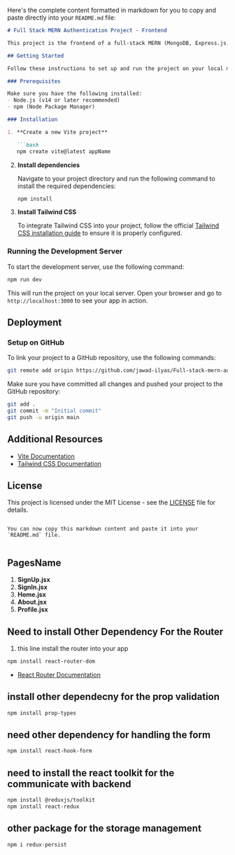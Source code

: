 Here's the complete content formatted in markdown for you to copy and paste directly into your `README.md` file:

```markdown
# Full Stack MERN Authentication Project - Frontend

This project is the frontend of a full-stack MERN (MongoDB, Express.js, React, Node.js) authentication application. The project is built using Vite, Tailwind CSS, and other modern technologies.

## Getting Started

Follow these instructions to set up and run the project on your local machine.

### Prerequisites

Make sure you have the following installed:
- Node.js (v14 or later recommended)
- npm (Node Package Manager)

### Installation

1. **Create a new Vite project**

   ```bash
   npm create vite@latest appName
   ```

2. **Install dependencies**

   Navigate to your project directory and run the following command to install the required dependencies:
   ```bash
   npm install
   ```

3. **Install Tailwind CSS**

   To integrate Tailwind CSS into your project, follow the official [Tailwind CSS installation guide](https://tailwindcss.com/docs/guides/vite) to ensure it is properly configured.

### Running the Development Server

To start the development server, use the following command:
```bash
npm run dev
```

This will run the project on your local server. Open your browser and go to `http://localhost:3000` to see your app in action.

## Deployment

### Setup on GitHub

To link your project to a GitHub repository, use the following commands:
```bash
git remote add origin https://github.com/jawad-ilyas/Full-stack-mern-auth-project-frondend-11-10-24-.git
```

Make sure you have committed all changes and pushed your project to the GitHub repository:
```bash
git add .
git commit -m "Initial commit"
git push -u origin main
```

## Additional Resources

- [Vite Documentation](https://vitejs.dev/guide/)
- [Tailwind CSS Documentation](https://tailwindcss.com/docs)

## License

This project is licensed under the MIT License - see the [LICENSE](LICENSE) file for details.
```

You can now copy this markdown content and paste it into your `README.md` file.


```
## PagesName

1. **SignUp.jsx**
2. **SignIn.jsx**
3. **Home.jsx**
4. **About.jsx**
5. **Profile.jsx**

## Need to install Other Dependency  For the Router 

1. this line install the router into your app 
```bash
npm install react-router-dom 
```

- [React Router Documentation](https://reactrouter.com/en/main/start/tutorial)


## install other dependecny for the prop validation 

```bash
npm install prop-types
```


## need other dependency for handling the form

```bash
npm install react-hook-form
```


## need to install the react toolkit for the communicate with backend 

```bash
npm install @reduxjs/toolkit
npm install react-redux
```


## other package for the storage management 

```bash
npm i redux-persist
```